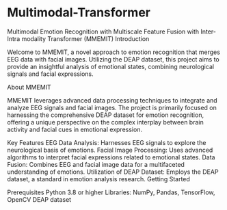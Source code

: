# Multimodal-Transformer
Multimodal Emotion Recognition with Multiscale Feature Fusion with Inter-Intra modality Transformer (MMEMIT)
Introduction

Welcome to MMEMIT, a novel approach to emotion recognition that merges EEG data with facial images. Utilizing the DEAP dataset, this project aims to provide an insightful analysis of emotional states, combining neurological signals and facial expressions.

About MMEMIT

MMEMIT leverages advanced data processing techniques to integrate and analyze EEG signals and facial images. The project is primarily focused on harnessing the comprehensive DEAP dataset for emotion recognition, offering a unique perspective on the complex interplay between brain activity and facial cues in emotional expression.

Key Features
EEG Data Analysis: Harnesses EEG signals to explore the neurological basis of emotions.
Facial Image Processing: Uses advanced algorithms to interpret facial expressions related to emotional states.
Data Fusion: Combines EEG and facial image data for a multifaceted understanding of emotions.
Utilization of DEAP Dataset: Employs the DEAP dataset, a standard in emotion analysis research.
Getting Started

Prerequisites
Python 3.8 or higher
Libraries: NumPy, Pandas, TensorFlow, OpenCV
DEAP dataset

